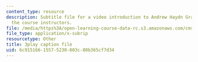 ```yaml
---
content_type: resource
description: Subtitle file for a video introduction to Andrew Haydn Grant, one of
  the course instructors.
file: /media/https%3A/open-learning-course-data-rc.s3.amazonaws.com/cms-611j-creating-video-games-fall-2014/6c91516615575230803c80b365cf7d34_8TPJUR378f0.vtt
file_type: application/x-subrip
resourcetype: Other
title: 3play caption file
uid: 6c915166-1557-5230-803c-80b365cf7d34
---
```

